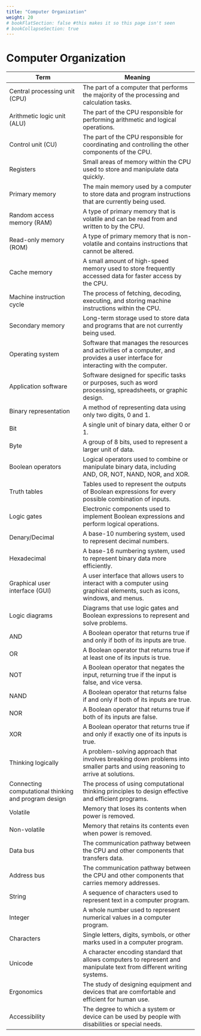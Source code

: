 ```yaml
---
title: "Computer Organization"
weight: 20
# bookFlatSection: false #this makes it so this page isn't seen
# bookCollapseSection: true
---
```

# Computer Organization

| Term                                                 | Meaning                                                                                                                            |
| ---------------------------------------------------- | ---------------------------------------------------------------------------------------------------------------------------------- |
| Central processing unit (CPU)                        | The part of a computer that performs the majority of the processing and calculation tasks.                                         |
| Arithmetic logic unit (ALU)                          | The part of the CPU responsible for performing arithmetic and logical operations.                                                  |
| Control unit (CU)                                    | The part of the CPU responsible for coordinating and controlling the other components of the CPU.                                  |
| Registers                                            | Small areas of memory within the CPU used to store and manipulate data quickly.                                                    |
| Primary memory                                       | The main memory used by a computer to store data and program instructions that are currently being used.                           |
| Random access memory (RAM)                           | A type of primary memory that is volatile and can be read from and written to by the CPU.                                          |
| Read-only memory (ROM)                               | A type of primary memory that is non-volatile and contains instructions that cannot be altered.                                    |
| Cache memory                                         | A small amount of high-speed memory used to store frequently accessed data for faster access by the CPU.                           |
| Machine instruction cycle                            | The process of fetching, decoding, executing, and storing machine instructions within the CPU.                                     |
| Secondary memory                                     | Long-term storage used to store data and programs that are not currently being used.                                               |
| Operating system                                     | Software that manages the resources and activities of a computer, and provides a user interface for interacting with the computer. |
| Application software                                 | Software designed for specific tasks or purposes, such as word processing, spreadsheets, or graphic design.                        |
| Binary representation                                | A method of representing data using only two digits, 0 and 1.                                                                      |
| Bit                                                  | A single unit of binary data, either 0 or 1.                                                                                       |
| Byte                                                 | A group of 8 bits, used to represent a larger unit of data.                                                                        |
| Boolean operators                                    | Logical operators used to combine or manipulate binary data, including AND, OR, NOT, NAND, NOR, and XOR.                           |
| Truth tables                                         | Tables used to represent the outputs of Boolean expressions for every possible combination of inputs.                              |
| Logic gates                                          | Electronic components used to implement Boolean expressions and perform logical operations.                                        |
| Denary/Decimal                                       | A base-10 numbering system, used to represent decimal numbers.                                                                     |
| Hexadecimal                                          | A base-16 numbering system, used to represent binary data more efficiently.                                                        |
| Graphical user interface (GUI)                       | A user interface that allows users to interact with a computer using graphical elements, such as icons, windows, and menus.        |
| Logic diagrams                                       | Diagrams that use logic gates and Boolean expressions to represent and solve problems.                                             |
| AND                                                  | A Boolean operator that returns true if and only if both of its inputs are true.                                                   |
| OR                                                   | A Boolean operator that returns true if at least one of its inputs is true.                                                        |
| NOT                                                  | A Boolean operator that negates the input, returning true if the input is false, and vice versa.                                   |
| NAND                                                 | A Boolean operator that returns false if and only if both of its inputs are true.                                                  |
| NOR                                                  | A Boolean operator that returns true if both of its inputs are false.                                                              |
| XOR                                                  | A Boolean operator that returns true if and only if exactly one of its inputs is true.                                             |
| Thinking logically                                   | A problem-solving approach that involves breaking down problems into smaller parts and using reasoning to arrive at solutions.     |
| Connecting computational thinking and program design | The process of using computational thinking principles to design effective and efficient programs.                                 |
| Volatile                                             | Memory that loses its contents when power is removed.                                                                              |
| Non-volatile                                         | Memory that retains its contents even when power is removed.                                                                       |
| Data bus                                             | The communication pathway between the CPU and other components that transfers data.                                                |
| Address bus                                          | The communication pathway between the CPU and other components that carries memory addresses.                                      |
| String                                               | A sequence of characters used to represent text in a computer program.                                                             |
| Integer                                              | A whole number used to represent numerical values in a computer program.                                                           |
| Characters                                           | Single letters, digits, symbols, or other marks used in a computer program.                                                        |
| Unicode                                              | A character encoding standard that allows computers to represent and manipulate text from different writing systems.               |
| Ergonomics                                           | The study of designing equipment and devices that are comfortable and efficient for human use.                                     |
| Accessibility                                        | The degree to which a system or device can be used by people with disabilities or special needs.                                   |